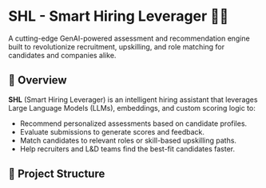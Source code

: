 # SHL - Smart Hiring Leverager 🧠💼

A cutting-edge GenAI-powered assessment and recommendation engine built to revolutionize recruitment, upskilling, and role matching for candidates and companies alike.

## 🚀 Overview

**SHL** (Smart Hiring Leverager) is an intelligent hiring assistant that leverages Large Language Models (LLMs), embeddings, and custom scoring logic to:

- Recommend personalized assessments based on candidate profiles.
- Evaluate submissions to generate scores and feedback.
- Match candidates to relevant roles or skill-based upskilling paths.
- Help recruiters and L&D teams find the best-fit candidates faster.

## 📂 Project Structure

